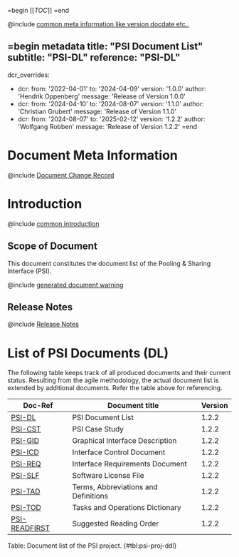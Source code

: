 =begin
[[_TOC_]]
=end

@include [common meta information like version docdate etc..](PSI/common/common_metadata.md)

=begin metadata
title: "PSI Document List"
subtitle: "PSI-DL"
reference: "PSI-DL"
---
dcr_overrides:
- dcr:
  from: '2022-04-01'
  to: '2024-04-09'
  version: '1.0.0'
  author: 'Hendrik Oppenberg'
  message: 'Release of Version 1.0.0'
- dcr:
  from: '2024-04-10'
  to: '2024-08-07'
  version: '1.1.0'
  author: 'Christian Grubert'
  message: 'Release of Version 1.1.0'
- dcr:
  from: '2024-08-07'
  to: '2025-02-12'
  version: '1.2.2'
  author: 'Wolfgang Robben'
  message: 'Release of Version 1.2.2'
=end

# Document Meta Information

@include [Document Change Record](common/document-change-record.md)

# Introduction

@include [common introduction](PSI/common/intro_description.md)

## Scope of Document

This document constitutes the document list of the Pooling & Sharing Interface (PSI).

@include [generated document warning](PSI/common/generated_document.md)

## Release Notes

@include [Release Notes](PSI/common/release_notes.md)

# List of PSI Documents (DL)

The following table keeps track of all produced documents and their current status.
Resulting from the agile methodology, the actual document list is extended by additional documents.
Refer the table above for referencing.

| Doc-Ref                                     | Document title                                 | Version |
|---------------------------------------------|------------------------------------------------|---------|
| [PSI-DL](index.md)                          | PSI Document List                              | 1.2.2   |
| [PSI-CST](PSI/PSI-CST/index.md)             | PSI Case Study                                 | 1.2.2   |
| [PSI-GID](PSI/PSI-GID/index.md)             | Graphical Interface Description                | 1.2.2   |
| [PSI-ICD](PSI/PSI-ICD/index.md)             | Interface Control Document                     | 1.2.2   |
| [PSI-REQ](PSI/PSI-REQ/index.md)             | Interface Requirements Document                | 1.2.2   |
| [PSI-SLF](PSI/PSI-SLF/index.md)             | Software License File                          | 1.2.2   |
| [PSI-TAD](PSI/PSI-TAD/index.md)             | Terms, Abbreviations and Definitions           | 1.2.2   |
| [PSI-TOD](PSI/PSI-TOD/index.md)             | Tasks and Operations Dictionary                | 1.2.2   |
| [PSI-READFIRST](PSI/PSI-READFIRST/index.md) | Suggested Reading Order                        | 1.2.2   |

Table: Document list of the PSI project. {#tbl:psi-proj-ddl}
